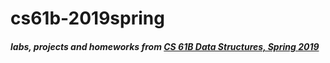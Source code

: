 # cs61b-2019spring

##### labs, projects and homeworks from [CS 61B Data Structures, Spring 2019](https://sp19.datastructur.es)
